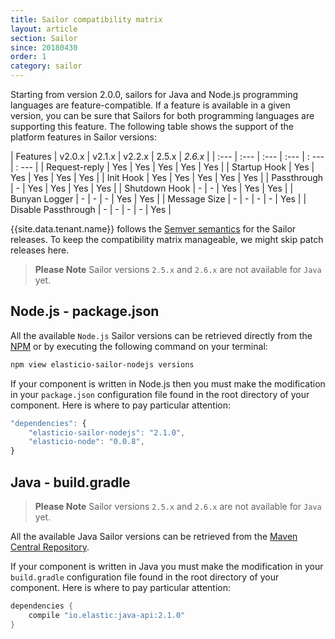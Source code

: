 ```yaml
---
title: Sailor compatibility matrix
layout: article
section: Sailor
since: 20180430
order: 1
category: sailor
---
```


Starting from version 2.0.0, sailors for Java and Node.js programming languages
are feature-compatible. If a feature is available in a given version, you can be
sure that Sailors for both programming languages are supporting this feature. The
following table shows the support of the platform features in Sailor versions:

| Features            | v2.0.x | v2.1.x | v2.2.x | 2.5.x | *2.6.x* |
| :---                | :---   | :---   | :---   | : --- | : --- |
| Request-reply       | Yes    | Yes    | Yes    | Yes   | Yes   |
| Startup Hook        | Yes    | Yes    | Yes    | Yes   | Yes   |
| Init Hook           | Yes    | Yes    | Yes    | Yes   | Yes   |
| Passthrough         | -      | Yes    | Yes    | Yes   | Yes   |
| Shutdown Hook       | -      | -      | Yes    | Yes   | Yes   |
| Bunyan Logger       | -      | -      | -      | Yes   | Yes   |
| Message Size        | -      | -      | -      | -     | Yes   |
| Disable Passthrough | -      | -      | -      | -     | Yes   |

{{site.data.tenant.name}} follows the [Semver semantics](https://en.wikipedia.org/wiki/Software_versioning)
for the Sailor releases. To keep the compatibility matrix manageable,
we might skip patch releases here.

> **Please Note** Sailor versions `2.5.x` and `2.6.x` are not available for `Java` yet.


## Node.js - package.json

All the available `Node.js` Sailor versions can be retrieved directly from the
[NPM](https://www.npmjs.com/package/elasticio-sailor-nodejs) or by executing the
following command on your terminal:

```sh
npm view elasticio-sailor-nodejs versions
```

If your component is written in Node.js then you must make the modification in
your `package.json` configuration file found in the root directory of your component.
Here is where to pay particular attention:

```js
"dependencies": {
    "elasticio-sailor-nodejs": "2.1.0",
    "elasticio-node": "0.0.8",
}
```

## Java - build.gradle

> **Please Note** Sailor versions `2.5.x` and `2.6.x` are not available for `Java` yet.

All the available Java Sailor versions can be retrieved from the
[Maven Central Repository](https://search.maven.org/#search%7Cga%7C1%7Cio.elastic).

If your component is written in Java you must make the modification in your
`build.gradle` configuration file found in the root directory of your component.
Here is where to pay particular attention:

```java
dependencies {
    compile "io.elastic:java-api:2.1.0"
}
```

